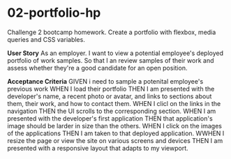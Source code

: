 # 02-portfolio-hp
Challenge 2 bootcamp homework. Create a portfolio with flexbox, media queries and CSS variables.

**User Story**
As an employer.
I want to view a potential employee's deployed portfolio of work samples. 
So that I an review samples of their work and assess whether they're a good candidate for an open position. 

**Acceptance Criteria**
GIVEN i need to sample a potenital employee's previous work
WHEN I load their portfolio
THEN I am presented with the developer's name, a recent photo or avatar, and links to sections about them, their work, and how to contact them.
WHEN I clicl on the links in the navigation
THEN the UI scrolls to the corresponding section.
WHEN I am presented with the developer's first application
THEN that application's image should be larder in size than the others.
WHEN I click on the images of the applications
THEN I am taken to that deployed application.
WWHEN I resize the page or view the site on various screens and devices
THEN I am presented with a responsive layout that adapts to my viewport.
